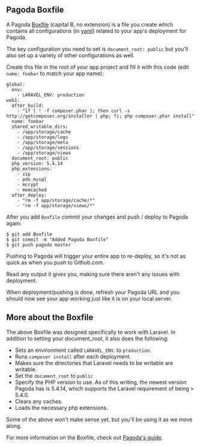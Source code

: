 ## Pagoda Boxfile 

A Pagoda [Boxfile](http://help.pagodabox.com/customer/portal/articles/175475) (capital B, no extension) is a file you create which contains all configurations (in [yaml](http://en.wikipedia.org/wiki/YAML)) related to your app's deployment for Pagoda. 

The key configuration you need to set is `document_root: public` but you'll also set up a variety of other configurations as well.

Create this file in the root of your app project and fill it with this code (edit `name: foobar` to match your app name):
	
	global:
	  env:
	    - LARAVEL_ENV: production
	web1:
	  after_build:
	    - "if [ ! -f composer.phar ]; then curl -s http://getcomposer.org/installer | php; fi; php composer.phar install"
	  name: foobar
	  shared_writable_dirs:
	    - /app/storage/cache
	    - /app/storage/logs
	    - /app/storage/meta
	    - /app/storage/sessions
	    - /app/storage/views
	  document_root: public
	  php_version: 5.4.14
	  php_extensions:
	    - zip
	    - pdo_mysql
	    - mcrypt
	    - memcached
	  after_deploy:
	    - "rm -f app/storage/cache/*"
	    - "rm -f app/storage/views/*"


After you add `Boxfile` commit your changes and push / deploy to Pagoda again:

	$ git add Boxfile
	$ git commit -m "Added Pagoda Boxfile"
	$ git push pagoda master

Pushing to Pagoda will trigger your entire app to re-deploy, so it's not as quick as when you push to Github.com.

Read any output it gives you, making sure there aren't any issues with deployment.
	
When deployment/pushing is done, refresh your Pagoda URL and you should now see your app working just like it is on your local server.




## More about the Boxfile

The above Boxfile was designed specifically to work with Laravel. In addition to setting your document_root, it also does the following:

+ Sets an environment called `LARAVEL_ENV`. to `production`.
+ Runs `composer install` after each deployment.
+ Makes sure the directories that Laravel needs to be writable are writable.
+ Set the `document_root` to `public`
+ Specify the PHP version to use. As of this writing, the newest version Pagoda has is 5.4.14, which supports the Laravel requirement of being > 5.4.0.
+ Clears any caches.
+ Loads the necessary php extensions.

Some of the above won't make sense yet, but you'll be using it as we move along.

For more information on the Boxfile, check out [Pagoda's guide](http://help.pagodabox.com/customer/portal/articles/1142671).

